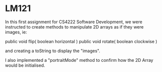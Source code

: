 # LM121

In this first assignment for CS4222 Software Development, we were instructed to create methods to manipulate 2D arrays as if they were images, ie:

  public void flip( boolean horizontal )
  public void rotate( boolean clockwise )
  
and creating a toString to display the "images".

I also implemented a "portraitMode" method to confirm how the 2D Array would be initialised.


